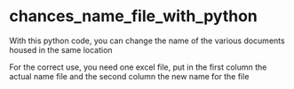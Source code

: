 # chances_name_file_with_python

With this python code, you can change the name of the various documents housed in the same location 

For the correct use, you need one excel file, put in the first column the actual name file and the second column the new name for the file
